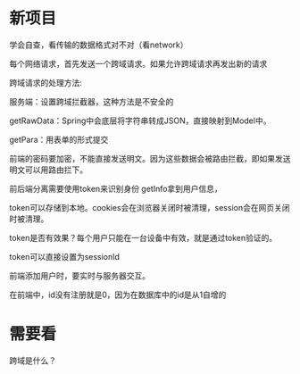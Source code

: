 # 新项目

学会自查，看传输的数据格式对不对（看network）

每个网络请求，首先发送一个跨域请求。如果允许跨域请求再发出新的请求





跨域请求的处理方法:

服务端：设置跨域拦截器，这种方法是不安全的



getRawData：Spring中会底层将字符串转成JSON，直接映射到Model中。

getPara：用表单的形式提交



前端的密码要加密，不能直接发送明文。因为这些数据会被路由拦截，即如果发送明文可以用路由拦下。





前后端分离需要使用token来识别身份
getInfo拿到用户信息，

token可以存储到本地。cookies会在浏览器关闭时被清理，session会在网页关闭时被清理。

token是否有效果？每个用户只能在一台设备中有效，就是通过token验证的。

token可以直接设置为sessionId





前端添加用户时，要实时与服务器交互。

在前端中，id没有注册就是0，因为在数据库中的id是从1自增的

# 需要看

跨域是什么？